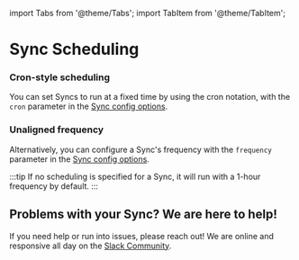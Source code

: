 import Tabs from '@theme/Tabs';
import TabItem from '@theme/TabItem';

# Sync Scheduling

### Cron-style scheduling

You can set Syncs to run at a fixed time by using the cron notation, with the `cron` parameter in the [Sync config options](sync-all-options.md).

### Unaligned frequency

Alternatively, you can configure a Sync's frequency with the `frequency` parameter in the [Sync config options](sync-all-options.md).

:::tip
If no scheduling is specified for a Sync, it will run with a 1-hour frequency by default.
:::

## Problems with your Sync? We are here to help!

If you need help or run into issues, please reach out! We are online and responsive all day on the [Slack Community](https://nango.dev/slack).